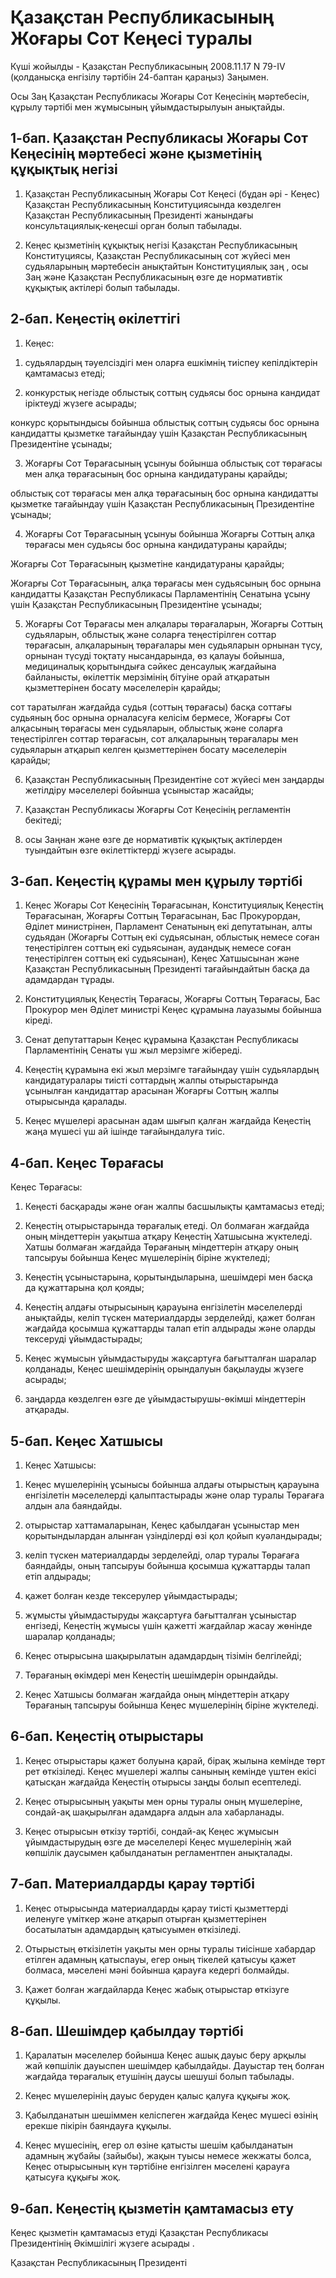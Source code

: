 # Қазақстан Республикасының Жоғары Сот Кеңесі туралы

Күші жойылды - Қазақстан Республикасының 2008.11.17 N 79-IV (қолданысқа енгізілу тәртібін 24-баптан қараңыз) Заңымен.

Осы Заң Қазақстан Республикасы Жоғары Сот Кеңесiнiң мәртебесін, құрылу тәртiбi мен жұмысының ұйымдастырылуын анықтайды.

## 1-бап. Қазақстан Республикасы Жоғары Сот Кеңесінің мәртебесі және қызметінің құқықтық негізі

1. Қазақстан Республикасының Жоғары Сот Кеңесi (бұдан әрі - Кеңес) Қазақстан Республикасының Конституциясында көзделген Қазақстан Республикасының Президентi жанындағы консультациялық-кеңесші орган болып табылады.

2. Кеңес қызметінің құқықтық негізі Қазақстан Республикасының Конституциясы, Қазақстан Республикасының сот жүйесі мен судьяларының мәртебесiн анықтайтын Конституциялық заң , осы Заң және Қазақстан Республикасының өзге де нормативтік құқықтық актілерi болып табылады.

## 2-бап. Кеңестің өкілеттігі

1. Кеңес:

1) судьялардың тәуелсіздігі мен оларға ешкімнің тиіспеу кепілдіктерін қамтамасыз етеді;

2) конкурстық негізде облыстық соттың судьясы бос орнына кандидат іріктеуді жүзеге асырады;

конкурс қорытындысы бойынша облыстық соттың судьясы бос орнына кандидатты қызметке тағайындау үшiн Қазақстан Республикасының Президентiне ұсынады;

3) Жоғарғы Сот Төрағасының ұсынуы бойынша облыстық сот төрағасы мен алқа төрағасының бос орнына кандидатураны қарайды;

облыстық сот төрағасы мен алқа төрағасының бос орнына кандидатты қызметке тағайындау үшiн Қазақстан Республикасының Президентiне ұсынады;

4) Жоғарғы Сот Төрағасының ұсынуы бойынша Жоғарғы Соттың алқа төрағасы мен судьясы бос орнына кандидатураны қарайды;

Жоғарғы Сот Төрағасының қызметiне кандидатураны қарайды;

Жоғарғы Сот Төрағасының, алқа төрағасы мен судьясының бос орнына кандидатты Қазақстан Республикасы Парламентiнiң Сенатына ұсыну үшiн Қазақстан Республикасының Президентiне ұсынады;

5) Жоғарғы Сот Төрағасы мен алқалары төрағаларын, Жоғарғы Соттың судьяларын, облыстық және соларға теңестiрiлген соттар төрағасын, алқаларының төрағалары мен судьяларын орнынан түсу, орнынан түсудi тоқтату нысандарында, өз қалауы бойынша, медициналық қорытындыға сәйкес денсаулық жағдайына байланысты, өкiлеттiк мерзiмiнiң бiтуiне орай атқаратын қызметтерiнен босату мәселелерiн қарайды;

сот таратылған жағдайда судья (соттың төрағасы) басқа соттағы судьяның бос орнына орналасуға келiсiм бермесе, Жоғарғы Сот алқасының төрағасы мен судьяларын, облыстық және соларға теңестiрiлген соттар төрағасын, сот алқаларының төрағалары мен судьяларын атқарып келген қызметтерiнен босату мәселелерiн қарайды;

6) Қазақстан Республикасының Президентiне сот жүйесi мен заңдарды жетiлдiру мәселелерi бойынша ұсыныстар жасайды;

7) Қазақстан Республикасы Жоғарғы Сот Кеңесiнiң регламентiн бекiтедi;

8) осы Заңнан және өзге де нормативтiк құқықтық актiлерден туындайтын өзге өкiлеттiктердi жүзеге асырады.

## 3-бап. Кеңестiң құрамы мен құрылу тәртiбi

1. Кеңес Жоғары Сот Кеңесiнiң Төрағасынан, Конституциялық Кеңестiң Төрағасынан, Жоғарғы Соттың Төрағасынан, Бас Прокурордан, Әділет министрiнен, Парламент Сенатының екi депутатынан, алты судьядан (Жоғарғы Соттың екi судьясынан, облыстық немесе соған теңестiрiлген соттың екi судьясынан, аудандық немесе соған теңестiрiлген соттың екi судьясынан), Кеңес Хатшысынан және Қазақстан Республикасының Президентi тағайындайтын басқа да адамдардан тұрады.

2. Конституциялық Кеңестiң Төрағасы, Жоғарғы Соттың Төрағасы, Бас Прокурор мен Әдiлет министрi Кеңес құрамына лауазымы бойынша кiредi.

3. Сенат депутаттарын Кеңес құрамына Қазақстан Республикасы Парламентiнiң Сенаты үш жыл мерзiмге жiбередi.

4. Кеңестiң құрамына екi жыл мерзiмге тағайындау үшiн судьялардың кандидатуралары тиiстi соттардың жалпы отырыстарында ұсынылған кандидаттар арасынан Жоғарғы Соттың жалпы отырысында қаралады.

5. Кеңес мүшелерi арасынан адам шығып қалған жағдайда Кеңестiң жаңа мүшесi үш ай iшiнде тағайындалуға тиiс.

## 4-бап. Кеңес Төрағасы

Кеңес Төрағасы:

1) Кеңестi басқарады және оған жалпы басшылықты қамтамасыз етедi;

2) Кеңестiң отырыстарында төрағалық етедi. Ол болмаған жағдайда оның мiндеттерiн уақытша атқару Кеңестiң Хатшысына жүктеледi. Хатшы болмаған жағдайда Төрағаның мiндеттерiн атқару оның тапсыруы бойынша Кеңес мүшелерiнiң бiрiне жүктеледi;

3) Кеңестiң ұсыныстарына, қорытындыларына, шешiмдерi мен басқа да құжаттарына қол қояды;

4) Кеңестiң алдағы отырысының қарауына енгiзiлетiн мәселелердi анықтайды, келiп түскен материалдарды зерделейдi, қажет болған жағдайда қосымша құжаттарды талап етiп алдырады және оларды тексерудi ұйымдастырады;

5) Кеңес жұмысын ұйымдастыруды жақсартуға бағытталған шаралар қолданады, Кеңес шешiмдерiнiң орындалуын бақылауды жүзеге асырады;

6) заңдарда көзделген өзге де ұйымдастырушы-өкiмшi мiндеттерiн атқарады.

## 5-бап. Кеңес Хатшысы

1. Кеңес Хатшысы:

1) Кеңес мүшелерiнiң ұсынысы бойынша алдағы отырыстың қарауына енгiзiлетiн мәселелердi қалыптастырады және олар туралы Төрағаға алдын ала баяндайды.

2) отырыстар хаттамаларынан, Кеңес қабылдаған ұсыныстар мен қорытындылардан алынған үзiндiлердi өзi қол қойып куәландырады;

3) келiп түскен материалдарды зерделейдi, олар туралы Төрағаға баяндайды, оның тапсыруы бойынша қосымша құжаттарды талап етiп алдырады;

4) қажет болған кезде тексерулер ұйымдастырады;

5) жұмысты ұйымдастыруды жақсартуға бағытталған ұсыныстар енгiзедi, Кеңестiң жұмысы үшiн қажеттi жағдайлар жасау жөнiнде шаралар қолданады;

6) Кеңес отырысына шақырылатын адамдардың тiзiмiн белгiлейдi;

7) Төрағаның өкiмдерi мен Кеңестiң шешiмдерiн орындайды.

2. Кеңес Хатшысы болмаған жағдайда оның мiндеттерiн атқару Төрағаның тапсыруы бойынша Кеңес мүшелерiнiң бiрiне жүктеледi.

## 6-бап. Кеңестiң отырыстары

1. Кеңес отырыстары қажет болуына қарай, бiрақ жылына кемiнде төрт рет өткiзiледi. Кеңес мүшелерi жалпы санының кемiнде үштен екiсi қатысқан жағдайда Кеңестiң отырысы заңды болып есептеледi.

2. Кеңес отырысының уақыты мен орны туралы оның мүшелерiне, сондай-ақ шақырылған адамдарға алдын ала хабарланады.

3. Кеңес отырысын өткiзу тәртiбi, сондай-ақ Кеңес жұмысын ұйымдастырудың өзге де мәселелерi Кеңес мүшелерiнiң жай көпшiлiк даусымен қабылданатын регламентпен анықталады.

## 7-бап. Материалдарды қарау тәртiбi

1. Кеңес отырысында материалдарды қарау тиiстi қызметтердi иеленуге үмiткер және атқарып отырған қызметтерiнен босатылатын адамдардың қатысуымен өткiзiледi.

2. Отырыстың өткiзiлетiн уақыты мен орны туралы тиiсiнше хабардар етiлген адамның қатыспауы, егер оның тiкелей қатысуы қажет болмаса, мәселенi мәнi бойынша қарауға кедергi болмайды.

3. Қажет болған жағдайларда Кеңес жабық отырыстар өткiзуге құқылы.

## 8-бап. Шешiмдер қабылдау тәртiбi

1. Қаралатын мәселелер бойынша Кеңес ашық дауыс беру арқылы жай көпшiлiк дауыспен шешiмдер қабылдайды. Дауыстар тең болған жағдайда төрағалық етушiнiң даусы шешушi болып табылады.

2. Кеңес мүшелерiнiң дауыс беруден қалыс қалуға құқығы жоқ.

3. Қабылданатын шешiммен келiспеген жағдайда Кеңес мүшесi өзiнiң ерекше пiкiрiн баяндауға құқылы.

4. Кеңес мүшесiнiң, егер ол өзiне қатысты шешiм қабылданатын адамның жұбайы (зайыбы), жақын туысы немесе жекжаты болса, Кеңес отырысының күн тәртiбiне енгiзілген мәселенi қарауға қатысуға құқығы жоқ.

## 9-бап. Кеңестің қызметін қамтамасыз ету

Кеңес қызметін қамтамасыз етуді Қазақстан Республикасы Президентінің Әкімшілігі жүзеге асырады .

Қазақстан Республикасының Президенті

